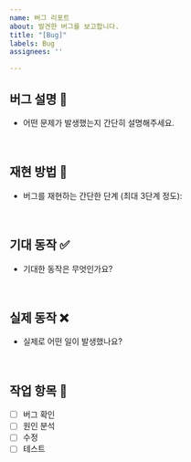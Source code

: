 ```yaml
---
name: 버그 리포트
about: 발견한 버그를 보고합니다.
title: "[Bug]"
labels: Bug
assignees: ''

---
```


## 버그 설명 🐞

- 어떤 문제가 발생했는지 간단히 설명해주세요.

<br>

## 재현 방법 🔁

- 버그를 재현하는 간단한 단계 (최대 3단계 정도):

<br>

## 기대 동작 ✅

- 기대한 동작은 무엇인가요?

<br>

## 실제 동작 ❌

- 실제로 어떤 일이 발생했나요?

<br>

## 작업 항목 📌

- [ ] 버그 확인
- [ ] 원인 분석
- [ ] 수정
- [ ] 테스트
